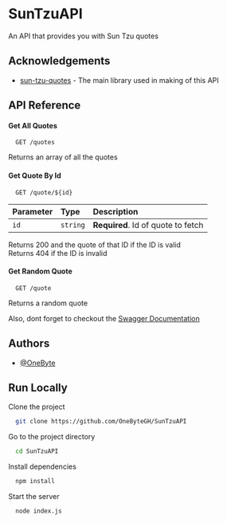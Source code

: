 
# SunTzuAPI

An API that provides you with Sun Tzu quotes
## Acknowledgements
  
  - [sun-tzu-quotes](https://www.npmjs.com/package/sun-tzu-quotes) - The main library used in making of this API
## API Reference

#### Get All Quotes

```http
  GET /quotes
```
Returns an array of all the quotes


#### Get Quote By Id

```http
  GET /quote/${id}
```

| Parameter | Type     | Description                       |
| :-------- | :------- | :-------------------------------- |
| `id`      | `string` | **Required**. Id of quote to fetch |

Returns 200 and the quote of that ID if the ID is valid 
<br/>
Returns 404 if the ID is invalid
#### Get Random Quote
```http
  GET /quote
```
Returns a random quote


Also, dont forget to checkout the [Swagger Documentation](https://suntzuapi.herokuapp.com/api-docs/)
## Authors

- [@OneByte](https://www.github.com/OneByteGH)


## Run Locally

Clone the project

```bash
  git clone https://github.com/OneByteGH/SunTzuAPI
```

Go to the project directory

```bash
  cd SunTzuAPI
```

Install dependencies

```bash
  npm install
```

Start the server

```bash
  node index.js
```

